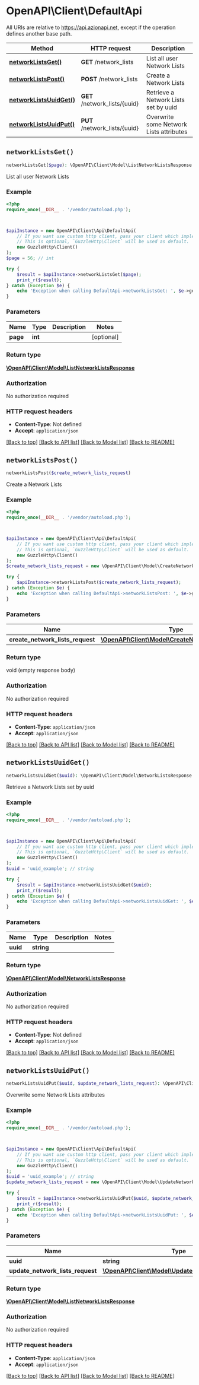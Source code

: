 # OpenAPI\Client\DefaultApi

All URIs are relative to https://api.azionapi.net, except if the operation defines another base path.

| Method | HTTP request | Description |
| ------------- | ------------- | ------------- |
| [**networkListsGet()**](DefaultApi.md#networkListsGet) | **GET** /network_lists | List all user Network Lists |
| [**networkListsPost()**](DefaultApi.md#networkListsPost) | **POST** /network_lists | Create a Network Lists |
| [**networkListsUuidGet()**](DefaultApi.md#networkListsUuidGet) | **GET** /network_lists/{uuid} | Retrieve a Network Lists set by uuid |
| [**networkListsUuidPut()**](DefaultApi.md#networkListsUuidPut) | **PUT** /network_lists/{uuid} | Overwrite some Network Lists attributes |


## `networkListsGet()`

```php
networkListsGet($page): \OpenAPI\Client\Model\ListNetworkListsResponse
```

List all user Network Lists

### Example

```php
<?php
require_once(__DIR__ . '/vendor/autoload.php');



$apiInstance = new OpenAPI\Client\Api\DefaultApi(
    // If you want use custom http client, pass your client which implements `GuzzleHttp\ClientInterface`.
    // This is optional, `GuzzleHttp\Client` will be used as default.
    new GuzzleHttp\Client()
);
$page = 56; // int

try {
    $result = $apiInstance->networkListsGet($page);
    print_r($result);
} catch (Exception $e) {
    echo 'Exception when calling DefaultApi->networkListsGet: ', $e->getMessage(), PHP_EOL;
}
```

### Parameters

| Name | Type | Description  | Notes |
| ------------- | ------------- | ------------- | ------------- |
| **page** | **int**|  | [optional] |

### Return type

[**\OpenAPI\Client\Model\ListNetworkListsResponse**](../Model/ListNetworkListsResponse.md)

### Authorization

No authorization required

### HTTP request headers

- **Content-Type**: Not defined
- **Accept**: `application/json`

[[Back to top]](#) [[Back to API list]](../../README.md#endpoints)
[[Back to Model list]](../../README.md#models)
[[Back to README]](../../README.md)

## `networkListsPost()`

```php
networkListsPost($create_network_lists_request)
```

Create a Network Lists

### Example

```php
<?php
require_once(__DIR__ . '/vendor/autoload.php');



$apiInstance = new OpenAPI\Client\Api\DefaultApi(
    // If you want use custom http client, pass your client which implements `GuzzleHttp\ClientInterface`.
    // This is optional, `GuzzleHttp\Client` will be used as default.
    new GuzzleHttp\Client()
);
$create_network_lists_request = new \OpenAPI\Client\Model\CreateNetworkListsRequest(); // \OpenAPI\Client\Model\CreateNetworkListsRequest

try {
    $apiInstance->networkListsPost($create_network_lists_request);
} catch (Exception $e) {
    echo 'Exception when calling DefaultApi->networkListsPost: ', $e->getMessage(), PHP_EOL;
}
```

### Parameters

| Name | Type | Description  | Notes |
| ------------- | ------------- | ------------- | ------------- |
| **create_network_lists_request** | [**\OpenAPI\Client\Model\CreateNetworkListsRequest**](../Model/CreateNetworkListsRequest.md)|  | |

### Return type

void (empty response body)

### Authorization

No authorization required

### HTTP request headers

- **Content-Type**: `application/json`
- **Accept**: `application/json`

[[Back to top]](#) [[Back to API list]](../../README.md#endpoints)
[[Back to Model list]](../../README.md#models)
[[Back to README]](../../README.md)

## `networkListsUuidGet()`

```php
networkListsUuidGet($uuid): \OpenAPI\Client\Model\NetworkListsResponse
```

Retrieve a Network Lists set by uuid

### Example

```php
<?php
require_once(__DIR__ . '/vendor/autoload.php');



$apiInstance = new OpenAPI\Client\Api\DefaultApi(
    // If you want use custom http client, pass your client which implements `GuzzleHttp\ClientInterface`.
    // This is optional, `GuzzleHttp\Client` will be used as default.
    new GuzzleHttp\Client()
);
$uuid = 'uuid_example'; // string

try {
    $result = $apiInstance->networkListsUuidGet($uuid);
    print_r($result);
} catch (Exception $e) {
    echo 'Exception when calling DefaultApi->networkListsUuidGet: ', $e->getMessage(), PHP_EOL;
}
```

### Parameters

| Name | Type | Description  | Notes |
| ------------- | ------------- | ------------- | ------------- |
| **uuid** | **string**|  | |

### Return type

[**\OpenAPI\Client\Model\NetworkListsResponse**](../Model/NetworkListsResponse.md)

### Authorization

No authorization required

### HTTP request headers

- **Content-Type**: Not defined
- **Accept**: `application/json`

[[Back to top]](#) [[Back to API list]](../../README.md#endpoints)
[[Back to Model list]](../../README.md#models)
[[Back to README]](../../README.md)

## `networkListsUuidPut()`

```php
networkListsUuidPut($uuid, $update_network_lists_request): \OpenAPI\Client\Model\ListNetworkListsResponse
```

Overwrite some Network Lists attributes

### Example

```php
<?php
require_once(__DIR__ . '/vendor/autoload.php');



$apiInstance = new OpenAPI\Client\Api\DefaultApi(
    // If you want use custom http client, pass your client which implements `GuzzleHttp\ClientInterface`.
    // This is optional, `GuzzleHttp\Client` will be used as default.
    new GuzzleHttp\Client()
);
$uuid = 'uuid_example'; // string
$update_network_lists_request = new \OpenAPI\Client\Model\UpdateNetworkListsRequest(); // \OpenAPI\Client\Model\UpdateNetworkListsRequest

try {
    $result = $apiInstance->networkListsUuidPut($uuid, $update_network_lists_request);
    print_r($result);
} catch (Exception $e) {
    echo 'Exception when calling DefaultApi->networkListsUuidPut: ', $e->getMessage(), PHP_EOL;
}
```

### Parameters

| Name | Type | Description  | Notes |
| ------------- | ------------- | ------------- | ------------- |
| **uuid** | **string**|  | |
| **update_network_lists_request** | [**\OpenAPI\Client\Model\UpdateNetworkListsRequest**](../Model/UpdateNetworkListsRequest.md)|  | |

### Return type

[**\OpenAPI\Client\Model\ListNetworkListsResponse**](../Model/ListNetworkListsResponse.md)

### Authorization

No authorization required

### HTTP request headers

- **Content-Type**: `application/json`
- **Accept**: `application/json`

[[Back to top]](#) [[Back to API list]](../../README.md#endpoints)
[[Back to Model list]](../../README.md#models)
[[Back to README]](../../README.md)

